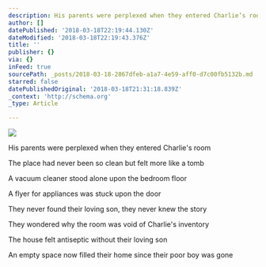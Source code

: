 ```yaml
---
description: His parents were perplexed when they entered Charlie’s room
author: []
datePublished: '2018-03-18T22:19:44.130Z'
dateModified: '2018-03-18T22:19:43.376Z'
title: ''
publisher: {}
via: {}
inFeed: true
sourcePath: _posts/2018-03-18-2867dfeb-a1a7-4e59-aff0-d7c00fb5132b.md
starred: false
datePublishedOriginal: '2018-03-18T21:31:18.839Z'
_context: 'http://schema.org'
_type: Article

---
```

![](https://the-grid-user-content.s3-us-west-2.amazonaws.com/e9aafaab-dfbb-4764-9726-c7845d2b7ee1.png)

His parents were perplexed when they entered Charlie's room

The place had never been so clean but felt more like a tomb

A vacuum cleaner stood alone upon the bedroom floor

A flyer for appliances was stuck upon the door

They never found their loving son, they never knew the story

They wondered why the room was void of Charlie's inventory

The house felt antiseptic without their loving son

An empty space now filled their home since their poor boy was gone